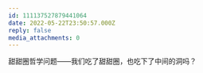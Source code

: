 ```yaml
---
id: 111137527879441064
date: 2022-05-22T23:50:57.000Z
reply: false
media_attachments: 0
---
```


甜甜圈哲学问题——我们吃了甜甜圈，也吃下了中间的洞吗？

